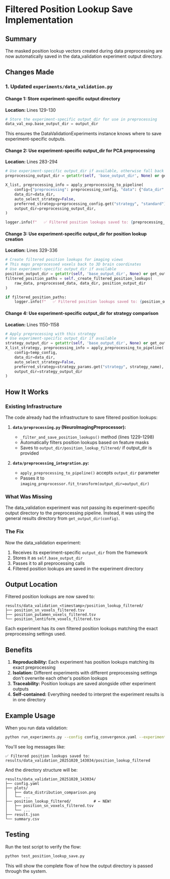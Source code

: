 # Filtered Position Lookup Save Implementation

## Summary

The masked position lookup vectors created during data preprocessing are now automatically saved in the data_validation experiment output directory.

## Changes Made

### 1. Updated `experiments/data_validation.py`

#### Change 1: Store experiment-specific output directory
**Location:** Lines 129-130

```python
# Store the experiment-specific output_dir for use in preprocessing
data_val_exp.base_output_dir = output_dir
```

This ensures the DataValidationExperiments instance knows where to save experiment-specific outputs.

#### Change 2: Use experiment-specific output_dir for PCA preprocessing
**Location:** Lines 283-294

```python
# Use experiment-specific output_dir if available, otherwise fall back to general output_dir
preprocessing_output_dir = getattr(self, 'base_output_dir', None) or get_output_dir(config)

X_list, preprocessing_info = apply_preprocessing_to_pipeline(
    config={"preprocessing": preprocessing_config, "data": {"data_dir": data_dir}},
    data_dir=data_dir,
    auto_select_strategy=False,
    preferred_strategy=preprocessing_config.get("strategy", "standard"),
    output_dir=preprocessing_output_dir,
)

logger.info(f"   ✅ Filtered position lookups saved to: {preprocessing_output_dir}/position_lookup_filtered")
```

#### Change 3: Use experiment-specific output_dir for position lookup creation
**Location:** Lines 329-336

```python
# Create filtered position lookups for imaging views
# This maps preprocessed voxels back to 3D brain coordinates
# Use experiment-specific output_dir if available
position_output_dir = getattr(self, 'base_output_dir', None) or get_output_dir(config)
filtered_position_paths = self._create_filtered_position_lookups(
    raw_data, preprocessed_data, data_dir, position_output_dir
)

if filtered_position_paths:
    logger.info(f"   ✅ Filtered position lookups saved to: {position_output_dir}/position_lookup_filtered")
```

#### Change 4: Use experiment-specific output_dir for strategy comparison
**Location:** Lines 1150-1158

```python
# Apply preprocessing with this strategy
# Use experiment-specific output_dir if available
strategy_output_dir = getattr(self, 'base_output_dir', None) or get_output_dir(config)
X_list_strategy, preprocessing_info = apply_preprocessing_to_pipeline(
    config=temp_config,
    data_dir=data_dir,
    auto_select_strategy=False,
    preferred_strategy=strategy_params.get("strategy", strategy_name),
    output_dir=strategy_output_dir
)
```

## How It Works

### Existing Infrastructure

The code already had the infrastructure to save filtered position lookups:

1. **`data/preprocessing.py` (NeuroImagingPreprocessor):**
   - `_filter_and_save_position_lookups()` method (lines 1229-1298)
   - Automatically filters position lookups based on feature masks
   - Saves to `output_dir/position_lookup_filtered/` if output_dir is provided

2. **`data/preprocessing_integration.py`:**
   - `apply_preprocessing_to_pipeline()` accepts `output_dir` parameter
   - Passes it to `imaging_preprocessor.fit_transform(output_dir=output_dir)`

### What Was Missing

The data_validation experiment was not passing its experiment-specific output directory to the preprocessing pipeline. Instead, it was using the general results directory from `get_output_dir(config)`.

### The Fix

Now the data_validation experiment:
1. Receives its experiment-specific `output_dir` from the framework
2. Stores it as `self.base_output_dir`
3. Passes it to all preprocessing calls
4. Filtered position lookups are saved in the experiment directory

## Output Location

Filtered position lookups are now saved to:

```
results/data_validation_<timestamp>/position_lookup_filtered/
├── position_sn_voxels_filtered.tsv
├── position_putamen_voxels_filtered.tsv
└── position_lentiform_voxels_filtered.tsv
```

Each experiment has its own filtered position lookups matching the exact preprocessing settings used.

## Benefits

1. **Reproducibility:** Each experiment has position lookups matching its exact preprocessing
2. **Isolation:** Different experiments with different preprocessing settings don't overwrite each other's position lookups
3. **Traceability:** Position lookups are saved alongside other experiment outputs
4. **Self-contained:** Everything needed to interpret the experiment results is in one directory

## Example Usage

When you run data validation:

```bash
python run_experiments.py --config config_convergence.yaml --experiments data_validation
```

You'll see log messages like:

```
✅ Filtered position lookups saved to: results/data_validation_20251020_143034/position_lookup_filtered
```

And the directory structure will be:

```
results/data_validation_20251020_143034/
├── config.yaml
├── plots/
│   ├── data_distribution_comparison.png
│   └── ...
├── position_lookup_filtered/          # ← NEW!
│   ├── position_sn_voxels_filtered.tsv
│   └── ...
├── result.json
└── summary.csv
```

## Testing

Run the test script to verify the flow:

```bash
python test_position_lookup_save.py
```

This will show the complete flow of how the output directory is passed through the system.
